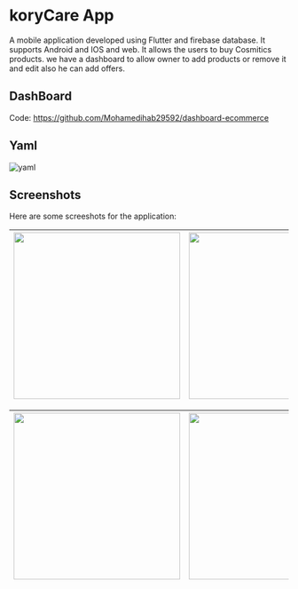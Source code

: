 # koryCare App

A mobile application developed using Flutter and firebase database. It supports Android and IOS and web.
It allows the users to buy Cosmitics products. we have a dashboard to allow owner to add products or remove it and edit also he can add offers.

## DashBoard

Code: https://github.com/Mohamedihab29592/dashboard-ecommerce

## Yaml
![yaml](https://github.com/Mohamedihab29592/koryCareApp/assets/64233832/85fd04e7-e5df-424b-9efb-1f20b316f1bf)


## Screenshots
Here are some screeshots for the application:



|<img src="https://github.com/Mohamedihab29592/koryCareApp/assets/64233832/f2610773-b7d3-4494-be57-2d2a9705a305.jpeg" width="300"> | <img src="https://github.com/Mohamedihab29592/koryCareApp/assets/64233832/a5e3cc1b-011a-4771-8af6-ad5f14c8efa8.jpeg" width="300">| 
--- |---|

|<img src="https://github.com/Mohamedihab29592/koryCareApp/assets/64233832/da44130c-79f3-424d-9e29-58a5a8416955.jpeg" width="300"> | <img src="https://github.com/Mohamedihab29592/koryCareApp/assets/64233832/e8200659-4834-4170-bcb0-85bd443a81be.jpeg" width="300">|<img src="https://github.com/Mohamedihab29592/koryCareApp/assets/64233832/5ec3eaa5-3b77-4eac-af8c-68d5998f9d0f.jpeg" width="300">|
--- |---|---




